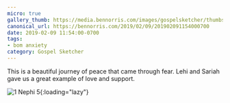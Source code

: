 ```yaml
---
micro: true
gallery_thumb: https://media.bennorris.com/images/gospelsketcher/thumbs/1-nephi-5.jpg
canonical_url: https://bennorris.com/2019/02/09/201902091154000700
date: 2019-02-09 11:54:00-0700
tags:
- bom anxiety
category: Gospel Sketcher
---
```


This is a beautiful journey of peace that came through fear. Lehi and Sariah gave us a great example of love and support.

![1 Nephi 5](https://media.bennorris.com/images/gospelsketcher/bom-anxiety-study/1-nephi-5.jpg){:loading="lazy"}